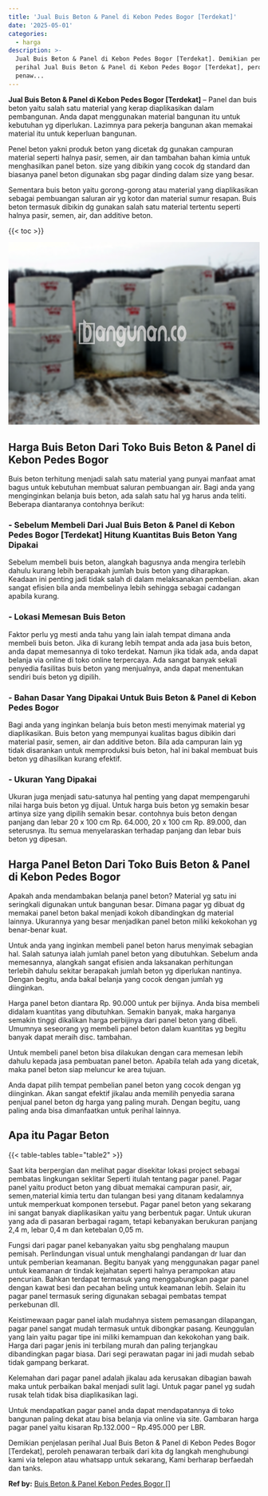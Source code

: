 ```yaml
---
title: 'Jual Buis Beton & Panel di Kebon Pedes Bogor [Terdekat]'
date: '2025-05-01'
categories:
  - harga
description: >-
  Jual Buis Beton & Panel di Kebon Pedes Bogor [Terdekat]. Demikian penjelasan
  perihal Jual Buis Beton & Panel di Kebon Pedes Bogor [Terdekat], peroleh
  penaw...
---
```


**Jual Buis Beton & Panel di Kebon Pedes Bogor \[Terdekat\]** – Panel dan buis beton yaitu salah satu material yang kerap diaplikasikan dalam pembangunan. Anda dapat menggunakan material bangunan itu untuk kebutuhan yg diperlukan. Lazimnya para pekerja bangunan akan memakai material itu untuk keperluan bangunan.

Penel beton yakni produk beton yang dicetak dg gunakan campuran material seperti halnya pasir, semen, air dan tambahan bahan kimia untuk menghasilkan panel beton. size yang dibikin yang cocok dg standard dan biasanya panel beton digunakan sbg pagar dinding dalam size yang besar.

Sementara buis beton yaitu gorong-gorong atau material yang diaplikasikan sebagai pembuangan saluran air yg kotor dan material sumur resapan. Buis beton termasuk dibikin dg gunakan salah satu material tertentu seperti halnya pasir, semen, air, dan additive beton.

{{< toc >}}

![Jual Buis Beton & Panel di Kebon Pedes Bogor [Terdekat]](/images/jual-panel-buis-beton-murah-52.png)

## Harga Buis Beton Dari Toko Buis Beton & Panel di Kebon Pedes Bogor

Buis beton terhitung menjadi salah satu material yang punyai manfaat amat bagus untuk kebutuhan membuat saluran pembuangan air. Bagi anda yang menginginkan belanja buis beton, ada salah satu hal yg harus anda teliti. Beberapa diantaranya contohnya berikut:

### \- Sebelum Membeli Dari Jual Buis Beton & Panel di Kebon Pedes Bogor \[Terdekat\] Hitung Kuantitas Buis Beton Yang Dipakai

Sebelum membeli buis beton, alangkah bagusnya anda mengira terlebih dahulu kurang lebih berapakah jumlah buis beton yang diharapkan. Keadaan ini penting jadi tidak salah di dalam melaksanakan pembelian. akan sangat efisien bila anda membelinya lebih sehingga sebagai cadangan apabila kurang.

### \- Lokasi Memesan Buis Beton

Faktor perlu yg mesti anda tahu yang lain ialah tempat dimana anda membeli buis beton. Jika di kurang lebih tempat anda ada jasa buis beton, anda dapat memesannya di toko terdekat. Namun jika tidak ada, anda dapat belanja via online di toko online terpercaya. Ada sangat banyak sekali penyedia fasilitas buis beton yang menjualnya, anda dapat menentukan sendiri buis beton yg dipilih.

### \- Bahan Dasar Yang Dipakai Untuk Buis Beton & Panel di Kebon Pedes Bogor

Bagi anda yang inginkan belanja buis beton mesti menyimak material yg diaplikasikan. Buis beton yang mempunyai kualitas bagus dibikin dari material pasir, semen, air dan additive beton. Bila ada campuran lain yg tidak disarankan untuk memproduksi buis beton, hal ini bakal membuat buis beton yg dihasilkan kurang efektif.

### \- Ukuran Yang Dipakai

Ukuran juga menjadi satu-satunya hal penting yang dapat mempengaruhi nilai harga buis beton yg dijual. Untuk harga buis beton yg semakin besar artinya size yang dipilih semakin besar. contohnya buis beton dengan panjang dan lebar 20 x 100 cm Rp. 64.000, 20 x 100 cm Rp. 89.000, dan seterusnya. Itu semua menyelaraskan terhadap panjang dan lebar buis beton yg dipesan.

## Harga Panel Beton Dari Toko Buis Beton & Panel di Kebon Pedes Bogor

Apakah anda mendambakan belanja panel beton? Material yg satu ini seringkali digunakan untuk bangunan besar. Dimana pagar yg dibuat dg memakai panel beton bakal menjadi kokoh dibandingkan dg material lainnya. Ukurannya yang besar menjadikan panel beton miliki kekokohan yg benar-benar kuat.

Untuk anda yang inginkan membeli panel beton harus menyimak sebagian hal. Salah satunya ialah jumlah panel beton yang dibutuhkan. Sebelum anda memesannya, alangkah sangat efisien anda laksanakan perhitungan terlebih dahulu sekitar berapakah jumlah beton yg diperlukan nantinya. Dengan begitu, anda bakal belanja yang cocok dengan jumlah yg diinginkan.

Harga panel beton diantara Rp. 90.000 untuk per bijinya. Anda bisa membeli didalam kuantitas yang dibutuhkan. Semakin banyak, maka harganya semakin tinggi dikalikan harga perbijinya dari panel beton yang dibeli. Umumnya seseorang yg membeli panel beton dalam kuantitas yg begitu banyak dapat meraih disc. tambahan.

Untuk membeli panel beton bisa dilakukan dengan cara memesan lebih dahulu kepada jasa pembuatan panel beton. Apabila telah ada yang dicetak, maka panel beton siap meluncur ke area tujuan.

Anda dapat pilih tempat pembelian panel beton yang cocok dengan yg diinginkan. Akan sangat efektif jikalau anda memilih penyedia sarana penjual panel beton dg harga yang paling murah. Dengan begitu, uang paling anda bisa dimanfaatkan untuk perihal lainnya.

## Apa itu Pagar Beton

{{< table-tables table="table2" >}}

Saat kita berpergian dan melihat pagar disekitar lokasi project sebagai pembatas lingkungan seklitar Seperti itulah tentang pagar panel. Pagar panel yaitu product beton yang dibuat memakai campuran pasir, air, semen,material kimia tertu dan tulangan besi yang ditanam kedalamnya untuk memperkuat komponen tersebut. Pagar panel beton yang sekarang ini sangat banyak diaplikasikan yaitu yang berbentuk pagar. Untuk ukuran yang ada di pasaran berbagai ragam, tetapi kebanyakan berukuran panjang 2,4 m, lebar 0,4 m dan ketebalan 0,05 m.

Fungsi dari pagar panel kebanyakan yaitu sbg penghalang maupun pemisah. Perlindungan visual untuk menghalangi pandangan dr luar dan untuk pemberian keamanan. Begitu banyak yang menggunakan pagar panel untuk keamanan dr tindak kejahatan seperti halnya perampokan atau pencurian. Bahkan terdapat termasuk yang menggabungkan pagar panel dengan kawat besi dan pecahan beling untuk keamanan lebih. Selain itu pagar panel termasuk sering digunakan sebagai pembatas tempat perkebunan dll.

Keistimewaan pagar panel ialah mudahnya sistem pemasangan dilapangan, pagar panel sangat mudah termasuk untuk dibongkar pasang. Keunggulan yang lain yaitu pagar tipe ini miliki kemampuan dan kekokohan yang baik. Harga dari pagar jenis ini terbilang murah dan paling terjangkau dibandingkan pagar biasa. Dari segi perawatan pagar ini jadi mudah sebab tidak gampang berkarat.

Kelemahan dari pagar panel adalah jikalau ada kerusakan dibagian bawah maka untuk perbaikan bakal menjadi sulit lagi. Untuk pagar panel yg sudah rusak telah tidak bisa diaplikasikan lagi.

Untuk mendapatkan pagar panel anda dapat mendapatannya di toko bangunan paling dekat atau bisa belanja via online via site. Gambaran harga pagar panel yaitu kisaran Rp.132.000 – Rp.495.000 per LBR.

Demikian penjelasan perihal Jual Buis Beton & Panel di Kebon Pedes Bogor \[Terdekat\], peroleh penawaran terbaik dari kita dg langkah menghubungi kami via telepon atau whatsapp untuk sekarang, Kami berharap berfaedah dan tanks.

**Ref by:** [Buis Beton & Panel Kebon Pedes Bogor []](https://id.wikipedia.org/wiki/Buis)
